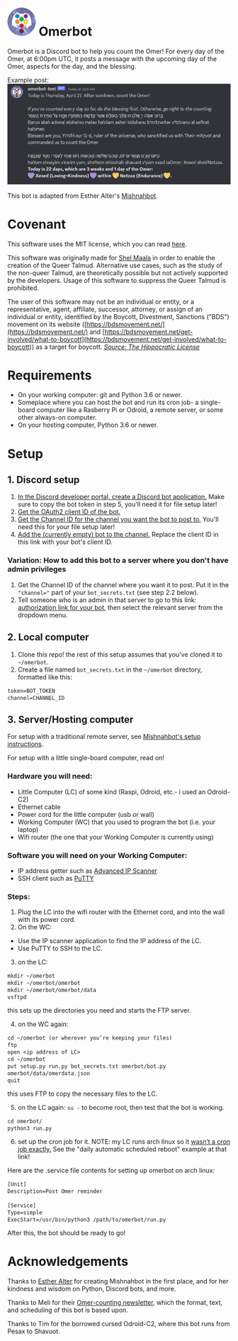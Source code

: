 # ![](images/omerbot-logo-extra-small.png) Omerbot 

Omerbot is a Discord bot to help you count the Omer! For every day of the Omer, at 6:00pm UTC, it posts a message with the upcoming day of the Omer, aspects for the day, and the blessing. 

Example post: 
![](images/omerbot-example.png)

This bot is adapted from Esther Alter's [Mishnahbot](https://github.com/subalterngames/mishnahbot). 
 
# Covenant

This software uses the MIT license, which you can read [here](LICENSE).

This software was originally made for [Shel Maala](https://www.shelmaala.com/) in order to enable the creation of the Queer Talmud. Alternative use cases, such as the study of the non-queer Talmud, are theoretically possible but not actively supported by the developers. Usage of this software to suppress the Queer Talmud is prohibited.

The user of this software may not be an individual or entity, or a representative, agent, affiliate, successor, attorney, or assign of an individual or entity, identified by the Boycott, Divestment, Sanctions ("BDS") movement on its website ([https://bdsmovement.net/](https://bdsmovement.net/) and [https://bdsmovement.net/get-involved/what-to-boycott](https://bdsmovement.net/get-involved/what-to-boycott)) as a target for boycott. *[Source: The Hippocratic License](https://firstdonoharm.dev/#hippocratic-license-3-0)*

# Requirements 
- On your working computer: git and Python 3.6 or newer. 
- Someplace where you can host the bot and run its cron job- a single-board computer like a Rasberry Pi or Odroid, a remote server, or some other always-on computer.
- On your hosting computer, Python 3.6 or newer.

# Setup 
## 1. Discord setup
  1. [In the Discord developer portal, create a Discord bot application.](https://www.wikihow.com/Create-a-Bot-in-Discord#Creating-the-Bot-on-Discord) Make sure to copy the bot token in step 5, you'll need it for file setup later! 
  1. [Get the OAuth2 client ID of the bot.](https://www.wikihow.com/Create-a-Bot-in-Discord#Sending-the-Bot-to-the-Discord-Server.2FChannel)
  1. [Get the Channel ID for the channel you want the bot to post to.](https://docs.statbot.net/docs/faq/general/how-find-id/) You'll need this for your file setup later!
  1. [Add the (currently empty) bot to the channel.](https://discord.com/oauth2/authorize?&client_id=1097236576062419085&scope=bot&permissions=8) Replace the client ID in this link with your bot's client ID. 

### Variation: How to add this bot to a server where you don't have admin privileges
  1. Get the Channel ID of the channel where you want it to post. Put it in the `"channel="` part of your `bot_secrets.txt` (see step 2.2 below).
  1. Tell someone who is an admin in that server to go to this link: [authorization link for your bot]( https://discord.com/oauth2/authorize?&client_id=1097236576062419085&scope=bot&permissions=8), then select the relevant server from the dropdown menu. 

## 2. Local computer 
  1. Clone this repo! the rest of this setup assumes that you've cloned it to `~/omerbot`.
  2. Create a file named `bot_secrets.txt` in the `~/omerbot` directory, formatted like this:
  ```
  token=BOT_TOKEN
  channel=CHANNEL_ID
  ``` 

## 3. Server/Hosting computer  
For setup with a traditional remote server, see [Mishnahbot's setup instructions](https://github.com/subalterngames/mishnahbot#setup). 

For setup with a little single-board computer, read on! 

### Hardware you will need: 
- Little Computer (LC) of some kind (Raspi, Odroid, etc.- i used an Odroid-C2) 
- Ethernet cable 
- Power cord for the little computer (usb or wall) 
- Working Computer (WC) that you used to program the bot (i.e. your laptop)
- Wifi router (the one that your Working Computer is currently using)

### Software you will need on your Working Computer: 
- IP address getter such as [Advanced IP Scanner](https://www.advanced-ip-scanner.com/) 
- SSH client such as [PuTTY](https://putty.org/)

### Steps: 
1. Plug the LC into the wifi router with the Ethernet cord, and into the wall with its power cord. 
2. On the WC: 
- Use the IP scanner application to find the IP address of the LC. 
- Use PuTTY to SSH to the LC.  
3. on the LC: 
```
mkdir ~/omerbot
mkdir ~/omerbot/omerbot
mkdir ~/omerbot/omerbot/data
vsftpd
```
this sets up the directories you need and starts the FTP server. 

4. on the WC again: 
```
cd ~/omerbot (or wherever you’re keeping your files)
ftp 
open <ip address of LC>
cd ~/omerbot
put setup.py run.py bot_secrets.txt omerbot/bot.py omerbot/data/omerdata.json
quit 
```
this uses FTP to copy the necessary files to the LC.

5. on the LC again: 
`su -` to become root, then test that the bot is working. 
```
cd omerbot/ 
python3 run.py 
```
6. set up the cron job for it. 
NOTE: my LC runs arch linux so it [wasn’t a cron job exactly.]( 
https://unix.stackexchange.com/questions/261864/arch-linux-how-to-run-a-cron-job) See the "daily automatic scheduled reboot" example at that link! 

Here are the .service file contents for setting up omerbot on arch linux: 
 ```
 [Unit]
 Description=Post Omer reminder

 [Service]
 Type=simple
 ExecStart=/usr/bin/python3 /path/to/omerbot/run.py
```

After this, the bot should be ready to go! 


# Acknowledgements

Thanks to [Esther Alter](https://github.com/subalterngames) for creating Mishnahbot in the first place, and for her kindness and wisdom on Python, Discord bots, and more. 

Thanks to Meli for their [Omer-counting newsletter](https://buttondown.email/OmerCounter), which the format, text, and scheduling of this bot is based upon. 

Thanks to Tim for the borrowed cursed Odroid-C2, where this bot runs from Pesax to Shavuot.  
